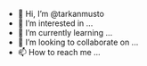 - 👋 Hi, I’m @tarkanmusto
- 👀 I’m interested in ...
- 🌱 I’m currently learning ...
- 💞️ I’m looking to collaborate on ...
- 📫 How to reach me ...

<!---
tarkanmusto/tarkanmusto is a ✨ special ✨ repository because its `README.md` (this file) appears on your GitHub profile.
You can click the Preview link to take a look at your changes.
--->
